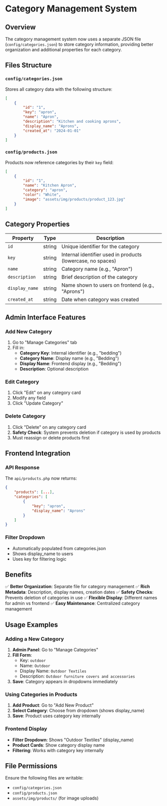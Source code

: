 # Category Management System

## Overview
The category management system now uses a separate JSON file (`config/categories.json`) to store category information, providing better organization and additional properties for each category.

## Files Structure

### `config/categories.json`
Stores all category data with the following structure:
```json
[
    {
        "id": "1",
        "key": "apron",
        "name": "Apron",
        "description": "Kitchen and cooking aprons",
        "display_name": "Aprons",
        "created_at": "2024-01-01"
    }
]
```

### `config/products.json`
Products now reference categories by their `key` field:
```json
[
    {
        "id": "1",
        "name": "Kitchen Apron",
        "category": "apron",
        "color": "White",
        "image": "assets/img/products/product_123.jpg"
    }
]
```

## Category Properties

| Property | Type | Description |
|----------|------|-------------|
| `id` | string | Unique identifier for the category |
| `key` | string | Internal identifier used in products (lowercase, no spaces) |
| `name` | string | Category name (e.g., "Apron") |
| `description` | string | Brief description of the category |
| `display_name` | string | Name shown to users on frontend (e.g., "Aprons") |
| `created_at` | string | Date when category was created |

## Admin Interface Features

### Add New Category
1. Go to "Manage Categories" tab
2. Fill in:
   - **Category Key**: Internal identifier (e.g., "bedding")
   - **Category Name**: Display name (e.g., "Bedding")
   - **Display Name**: Frontend display (e.g., "Bedding")
   - **Description**: Optional description

### Edit Category
1. Click "Edit" on any category card
2. Modify any field
3. Click "Update Category"

### Delete Category
1. Click "Delete" on any category card
2. **Safety Check**: System prevents deletion if category is used by products
3. Must reassign or delete products first

## Frontend Integration

### API Response
The `api/products.php` now returns:
```json
{
    "products": [...],
    "categories": [
        {
            "key": "apron",
            "display_name": "Aprons"
        }
    ]
}
```

### Filter Dropdown
- Automatically populated from categories.json
- Shows display_name to users
- Uses key for filtering logic

## Benefits

✅ **Better Organization**: Separate file for category management
✅ **Rich Metadata**: Description, display names, creation dates
✅ **Safety Checks**: Prevents deletion of categories in use
✅ **Flexible Display**: Different names for admin vs frontend
✅ **Easy Maintenance**: Centralized category management

## Usage Examples

### Adding a New Category
1. **Admin Panel**: Go to "Manage Categories"
2. **Fill Form**:
   - Key: `outdoor`
   - Name: `Outdoor`
   - Display Name: `Outdoor Textiles`
   - Description: `Outdoor furniture covers and accessories`
3. **Save**: Category appears in dropdowns immediately

### Using Categories in Products
1. **Add Product**: Go to "Add New Product"
2. **Select Category**: Choose from dropdown (shows display_name)
3. **Save**: Product uses category key internally

### Frontend Display
- **Filter Dropdown**: Shows "Outdoor Textiles" (display_name)
- **Product Cards**: Show category display name
- **Filtering**: Works with category key internally

## File Permissions
Ensure the following files are writable:
- `config/categories.json`
- `config/products.json`
- `assets/img/products/` (for image uploads)
